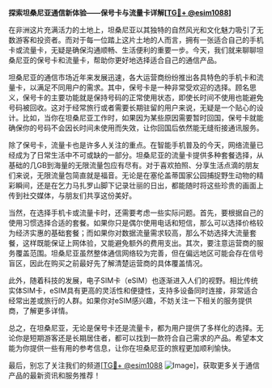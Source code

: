 **探索坦桑尼亚通信新体验——保号卡与流量卡详解[[TG💪+ @esim1088](https://t.me/s/esim1088)]**

在非洲这片充满活力的土地上，坦桑尼亚以其独特的自然风光和文化魅力吸引了无数游客和投资者。而对于每一位踏上这片土地的人而言，拥有一张适合自己的手机卡或流量卡，无疑是确保沟通顺畅、生活便利的重要一步。今天，我们就来聊聊坦桑尼亚的保号卡和流量卡，帮助你更好地选择适合自己的通信产品。

坦桑尼亚的通信市场近年来发展迅速，各大运营商纷纷推出各具特色的手机卡和流量卡，以满足不同用户的需求。其中，保号卡是一种非常受欢迎的选择。顾名思义，保号卡的主要功能就是保持号码的正常使用状态，即使长时间不使用也能避免号码被回收。这对于经常旅行或者需要长期驻留的用户来说，无疑是一个贴心的设计。比如，当你在坦桑尼亚工作时，如果因为某些原因需要暂时回国，保号卡就能确保你的号码不会因长时间未使用而失效，让你回国后依然能无缝衔接通讯服务。

除了保号卡，流量卡也是许多人关注的重点。在智能手机普及的今天，网络流量已经成为了日常生活中不可或缺的一部分。坦桑尼亚的流量卡提供多种套餐选择，从基础的几GB到海量的无限流量包应有尽有。对于喜欢拍照、分享生活点滴的朋友们来说，无限流量包简直就是福音。无论是在塞伦盖蒂国家公园捕捉野生动物的精彩瞬间，还是在乞力马扎罗山脚下记录壮丽的日出，都能随时将这些珍贵的画面上传到社交媒体，与朋友们共享这份美好。

当然，在选择手机卡或流量卡时，还需要考虑一些实际问题。首先，要根据自己的使用习惯选择合适的套餐。如果你只是偶尔使用电话和短信，那么可以选择价格较为经济实惠的基础套餐；而如果你对数据流量需求较高，那么不妨选择大流量套餐，这样既能保证上网体验，又能避免额外的费用支出。其次，要注意运营商的服务覆盖范围。坦桑尼亚虽然整体通信网络较为完善，但在偏远地区可能会存在信号盲区，因此在购买之前最好先了解清楚运营商的具体覆盖情况。

此外，随着科技的发展，电子SIM卡（eSIM）也逐渐进入人们的视野。相比传统实体SIM卡，eSIM具有更高的灵活性和便捷性，支持多设备同时连接，非常适合经常出差或旅行的人群。如果你对eSIM感兴趣，不妨关注一下相关的服务提供商，了解更多详情。

总之，在坦桑尼亚，无论是保号卡还是流量卡，都为用户提供了多样化的选择。无论你是短期游客还是长期居住者，都可以找到一款符合自己需求的产品。希望本文能为你提供一些有用的参考信息，让你在坦桑尼亚的旅程更加顺利愉快。

最后，别忘了关注我们的频道[[TG💪+ @esim1088](https://t.me/s/esim1088) ![Image](https://i.postimg.cc/4NQfJmqS/Snipaste-2025-05-13-00-14-12.png)]，获取更多关于通信产品的最新资讯和服务推荐！